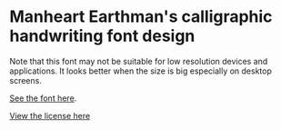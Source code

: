 # Manheart Earthman's calligraphic handwriting font design

Note that this font may not be suitable for low resolution devices and applications.
It looks better when the size is big especially on desktop screens.

[See the font here](https://topraksoyearthmantsuchimoto.github.io/LatinFontDesign/ "And download it for free").

[View the license here](https://github.com/TopraksoyEarthmanTsuchimoto/LatinFontDesign/blob/main/LICENSE)
